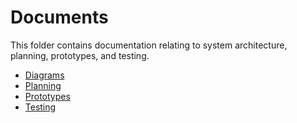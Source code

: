 # Documents

This folder contains documentation relating to system architecture, planning, prototypes, and testing.

- [Diagrams](./diagrams/)
- [Planning](./planning/)
- [Prototypes](./prototypes/)
- [Testing](./testing/)
